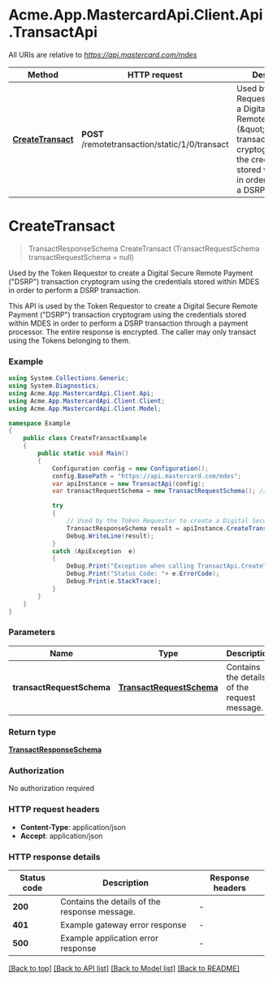 # Acme.App.MastercardApi.Client.Api.TransactApi

All URIs are relative to *https://api.mastercard.com/mdes*

Method | HTTP request | Description
------------- | ------------- | -------------
[**CreateTransact**](TransactApi.md#createtransact) | **POST** /remotetransaction/static/1/0/transact | Used by the Token Requestor to create a Digital Secure Remote Payment (\&quot;DSRP\&quot;) transaction cryptogram using the credentials stored within MDES in order to perform a DSRP transaction.


<a name="createtransact"></a>
# **CreateTransact**
> TransactResponseSchema CreateTransact (TransactRequestSchema transactRequestSchema = null)

Used by the Token Requestor to create a Digital Secure Remote Payment (\"DSRP\") transaction cryptogram using the credentials stored within MDES in order to perform a DSRP transaction.

This API is used by the Token Requestor to create a Digital Secure Remote Payment (\"DSRP\") transaction cryptogram using the credentials stored within MDES in order to perform a DSRP transaction through a payment processor.  The entire response is encrypted. The caller may only transact using the Tokens belonging to them. 

### Example
```csharp
using System.Collections.Generic;
using System.Diagnostics;
using Acme.App.MastercardApi.Client.Api;
using Acme.App.MastercardApi.Client.Client;
using Acme.App.MastercardApi.Client.Model;

namespace Example
{
    public class CreateTransactExample
    {
        public static void Main()
        {
            Configuration config = new Configuration();
            config.BasePath = "https://api.mastercard.com/mdes";
            var apiInstance = new TransactApi(config);
            var transactRequestSchema = new TransactRequestSchema(); // TransactRequestSchema | Contains the details of the request message.  (optional) 

            try
            {
                // Used by the Token Requestor to create a Digital Secure Remote Payment (\"DSRP\") transaction cryptogram using the credentials stored within MDES in order to perform a DSRP transaction.
                TransactResponseSchema result = apiInstance.CreateTransact(transactRequestSchema);
                Debug.WriteLine(result);
            }
            catch (ApiException  e)
            {
                Debug.Print("Exception when calling TransactApi.CreateTransact: " + e.Message );
                Debug.Print("Status Code: "+ e.ErrorCode);
                Debug.Print(e.StackTrace);
            }
        }
    }
}
```

### Parameters

Name | Type | Description  | Notes
------------- | ------------- | ------------- | -------------
 **transactRequestSchema** | [**TransactRequestSchema**](TransactRequestSchema.md)| Contains the details of the request message.  | [optional] 

### Return type

[**TransactResponseSchema**](TransactResponseSchema.md)

### Authorization

No authorization required

### HTTP request headers

 - **Content-Type**: application/json
 - **Accept**: application/json


### HTTP response details
| Status code | Description | Response headers |
|-------------|-------------|------------------|
| **200** | Contains the details of the response message.  |  -  |
| **401** | Example gateway error response  |  -  |
| **500** | Example application error response  |  -  |

[[Back to top]](#) [[Back to API list]](../README.md#documentation-for-api-endpoints) [[Back to Model list]](../README.md#documentation-for-models) [[Back to README]](../README.md)

